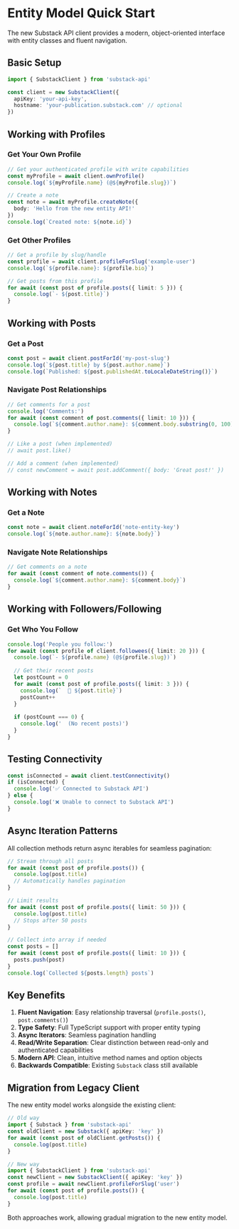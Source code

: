 # Entity Model Quick Start

The new Substack API client provides a modern, object-oriented interface with entity classes and fluent navigation.

## Basic Setup

```typescript
import { SubstackClient } from 'substack-api'

const client = new SubstackClient({
  apiKey: 'your-api-key',
  hostname: 'your-publication.substack.com' // optional
})
```

## Working with Profiles

### Get Your Own Profile

```typescript
// Get your authenticated profile with write capabilities
const myProfile = await client.ownProfile()
console.log(`${myProfile.name} (@${myProfile.slug})`)

// Create a note
const note = await myProfile.createNote({
  body: 'Hello from the new entity API!'
})
console.log(`Created note: ${note.id}`)
```

### Get Other Profiles

```typescript
// Get a profile by slug/handle
const profile = await client.profileForSlug('example-user')
console.log(`${profile.name}: ${profile.bio}`)

// Get posts from this profile
for await (const post of profile.posts({ limit: 5 })) {
  console.log(`- ${post.title}`)
}
```

## Working with Posts

### Get a Post

```typescript
const post = await client.postForId('my-post-slug')
console.log(`${post.title} by ${post.author.name}`)
console.log(`Published: ${post.publishedAt.toLocaleDateString()}`)
```

### Navigate Post Relationships

```typescript
// Get comments for a post
console.log('Comments:')
for await (const comment of post.comments({ limit: 10 })) {
  console.log(`${comment.author.name}: ${comment.body.substring(0, 100)}...`)
}

// Like a post (when implemented)
// await post.like()

// Add a comment (when implemented)
// const newComment = await post.addComment({ body: 'Great post!' })
```

## Working with Notes

### Get a Note

```typescript
const note = await client.noteForId('note-entity-key')
console.log(`${note.author.name}: ${note.body}`)
```

### Navigate Note Relationships

```typescript
// Get comments on a note
for await (const comment of note.comments()) {
  console.log(`${comment.author.name}: ${comment.body}`)
}
```

## Working with Followers/Following

### Get Who You Follow

```typescript
console.log('People you follow:')
for await (const profile of client.followees({ limit: 20 })) {
  console.log(`- ${profile.name} (@${profile.slug})`)
  
  // Get their recent posts
  let postCount = 0
  for await (const post of profile.posts({ limit: 3 })) {
    console.log(`  📝 ${post.title}`)
    postCount++
  }
  
  if (postCount === 0) {
    console.log('  (No recent posts)')
  }
}
```

## Testing Connectivity

```typescript
const isConnected = await client.testConnectivity()
if (isConnected) {
  console.log('✅ Connected to Substack API')
} else {
  console.log('❌ Unable to connect to Substack API')
}
```

## Async Iteration Patterns

All collection methods return async iterables for seamless pagination:

```typescript
// Stream through all posts
for await (const post of profile.posts()) {
  console.log(post.title)
  // Automatically handles pagination
}

// Limit results
for await (const post of profile.posts({ limit: 50 })) {
  console.log(post.title)
  // Stops after 50 posts
}

// Collect into array if needed
const posts = []
for await (const post of profile.posts({ limit: 10 })) {
  posts.push(post)
}
console.log(`Collected ${posts.length} posts`)
```

## Key Benefits

1. **Fluent Navigation**: Easy relationship traversal (`profile.posts()`, `post.comments()`)
2. **Type Safety**: Full TypeScript support with proper entity typing
3. **Async Iterators**: Seamless pagination handling
4. **Read/Write Separation**: Clear distinction between read-only and authenticated capabilities
5. **Modern API**: Clean, intuitive method names and option objects
6. **Backwards Compatible**: Existing `Substack` class still available

## Migration from Legacy Client

The new entity model works alongside the existing client:

```typescript
// Old way
import { Substack } from 'substack-api'
const oldClient = new Substack({ apiKey: 'key' })
for await (const post of oldClient.getPosts()) {
  console.log(post.title)
}

// New way
import { SubstackClient } from 'substack-api'
const newClient = new SubstackClient({ apiKey: 'key' })
const profile = await newClient.profileForSlug('user')
for await (const post of profile.posts()) {
  console.log(post.title)
}
```

Both approaches work, allowing gradual migration to the new entity model.